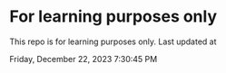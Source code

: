 # For learning purposes only
This repo is for learning purposes only.
Last updated at

Friday, December 22, 2023 7:30:45 PM

